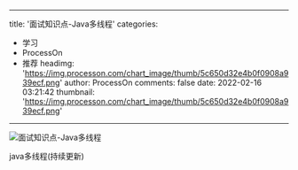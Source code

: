 
---
title: '面试知识点-Java多线程'
categories: 
 - 学习
 - ProcessOn
 - 推荐
headimg: 'https://img.processon.com/chart_image/thumb/5c650d32e4b0f0908a939ecf.png'
author: ProcessOn
comments: false
date: 2022-02-16 03:21:42
thumbnail: 'https://img.processon.com/chart_image/thumb/5c650d32e4b0f0908a939ecf.png'
---

<div>   
<img class="thumb" alt="面试知识点-Java多线程" src="https://img.processon.com/chart_image/thumb/5c650d32e4b0f0908a939ecf.png" referrerpolicy="no-referrer">
<p>java多线程(持续更新)</p>  
</div>
            